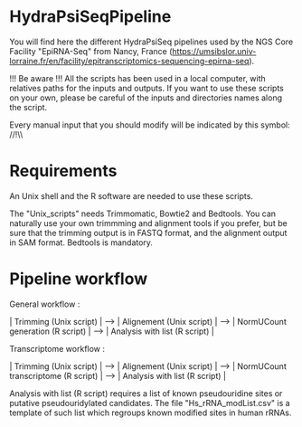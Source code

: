 # HydraPsiSeqPipeline
You will find here the different HydraPsiSeq pipelines used by the NGS Core Facility "EpiRNA-Seq" from Nancy, France (https://umsibslor.univ-lorraine.fr/en/facility/epitranscriptomics-sequencing-epirna-seq).

!!! Be aware !!! All the scripts has been used in a local computer, with relatives paths for the inputs and outputs. If you want to use these scripts on your own, please be careful of the inputs and directories names along the script.

Every manual input that you should modify will be indicated by this symbol: //!\\\

# Requirements

An Unix shell and the R software are needed to use these scripts.

The "Unix_scripts" needs Trimmomatic, Bowtie2 and Bedtools. You can naturally use your own trimmming and alignment tools if you prefer, but be sure that the trimming output is in FASTQ format, and the alignment output in SAM format. Bedtools is mandatory.

# Pipeline workflow

General workflow :

| Trimming (Unix script) |    -->      | Alignement (Unix script) |     -->     | NormUCount generation (R script) |    -->     | Analysis with list (R script) |
                                                                                                                                   
Transcriptome workflow :             

| Trimming (Unix script) |    -->      | Alignement (Unix script) |     -->    | NormUCount transcriptome (R script) |   -->     | Analysis with list (R script) |



Analysis with list (R script) requires a list of known pseudouridine sites or putative pseudouridylated candidates.
The file "Hs_rRNA_modList.csv" is a template of such list which regroups known modified sites in human rRNAs.



